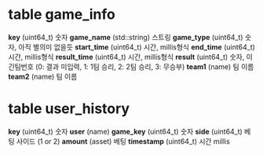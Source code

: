 table game_info
===
**key** (uint64_t) 숫자
**game_name** (std::string) 스트링
**game_type** (uint64_t) 숫자, 아직 별의미 없을듯
**start_time** (uint64_t) 시간, millis형식
**end_time** (uint64_t) 시간, millis형식
**result_time** (uint64_t) 시간, millis형식
**result** (uint64_t) 숫자, 이긴팀번호 (0: 결과 미입력, 1: 1팀 승리, 2: 2팀 승리, 3: 무승부)
**team1** (name) 팀 이름
**team2** (name) 팀 이름

table user_history
===
**key** (uint64_t) 숫자
**user** (name) 
**game_key** (uint64_t) 숫자
**side** (uint64_t) 베팅 사이드 (1 or 2)
**amount** (asset) 베팅
**timestamp** (uint64_t) 시간 millis
